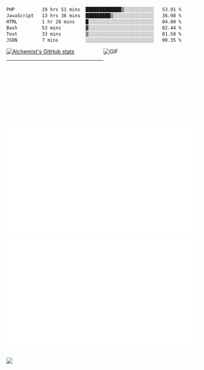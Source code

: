 <!--START_SECTION:waka-->

```text
PHP          19 hrs 51 mins  █████████████▒░░░░░░░░░░░   53.91 %
JavaScript   13 hrs 36 mins  █████████▒░░░░░░░░░░░░░░░   36.98 %
HTML         1 hr 28 mins    █░░░░░░░░░░░░░░░░░░░░░░░░   04.00 %
Bash         53 mins         ▓░░░░░░░░░░░░░░░░░░░░░░░░   02.44 %
Text         33 mins         ▒░░░░░░░░░░░░░░░░░░░░░░░░   01.50 %
JSON         7 mins          ░░░░░░░░░░░░░░░░░░░░░░░░░   00.35 %
```

<!--END_SECTION:waka-->

[![Alchemist's GitHub stats](https://github-readme-stats.vercel.app/api?username=DrMaxis&show_icons=true&theme=outrun&count_private=true)](#)
<img align="right" alt="GIF" src="https://user-images.githubusercontent.com/5355808/139111924-210cc6fa-9fb1-4dac-929d-6324a5836a92.gif" width="250" height="200" />
<hr />

![](https://raw.githubusercontent.com/DrMaxis/github-stats-transparent/output/generated/overview.svg)
![](https://raw.githubusercontent.com/DrMaxis/github-stats-transparent/output/generated/languages.svg)

 
<a href="https://count.getloli.com/"><img src="https://count.getloli.com/get/@:maxis-the-alchemist?theme=rule34"></a>
<!-- https://count.getloli.com/get/@alchemist?theme=rule34 -->
<br>
